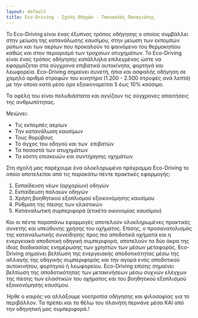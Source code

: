 ```yaml
---
layout: default
title: Eco-Driving - Σχολή Οδηγών - Τσουκαλάς Παναγιώτης
---
```


To Eco-Driving είναι ένας έξυπνος τρόπος οδήγησης ο οποίος συμβάλλει στην μείωση
της κατανάλωσης καυσίμου, στην μείωση των εκπομπών ρύπων και των αερίων που
προκαλούν το φαινόμενο του θερμοκηπίου καθώς και στον περιορισμό των τροχαίων
ατυχημάτων. Το Eco-Driving είναι ένας τρόπος οδήγησης κατάλληλα επιλεγμένος ώστε
να εφαρμόζεται στα σύγχρονα επιβατικά αυτοκίνητα, φορτηγά και λεωφορεία.
Eco-Driving σημαίνει συνετή, ήπια και ασφαλής οδήγηση σε χαμηλό αριθμό στροφών
του κινητήρα (1.200 - 2.500 στροφές ανά λεπτό) με την οποία κατά μέσο όρο
εξοικονομείται 5 έως 10% καύσιμο.

Τα οφέλη του είναι πολυδιάστατα και αγγίζουν τις σύγχρονες απαιτήσεις της
ανθρωπότητας.

Μειώνει:

 * Τις εκπομπές αερίων
 * Την κατανάλωση καυσίμων
 * Τους θορύβους
 * Το άγχος του οδηγού και των  επιβατών
 * Τα ποσοστά των ατυχημάτων
 * Τα κόστη επισκευών και συντήρησης οχημάτων

Στη σχολή μας παρέχουμε ένα ολοκληρωμένο πρόγραμμα Eco-Driving το οποίο
αποτελείται από τις παρακάτω πέντε πρακτικές εφαρμογής:

 1. Εκπαίδευση νέων (αρχαρίων) οδηγών
 2. Εκπαίδευση παλαιών οδηγών
 3. Χρήση βοηθητικού εξοπλισμού εξοικονόμησης καυσίμου
 4. Ρύθμιση της πίεσης των ελαστικών
 5. Καταναλωτική συμπεριφορά (ετικέτα οικονομίας καυσίμου)

Και οι πέντε παραπάνω εφαρμογές αποτελούν ολοκληρωμένες πρακτικές συνετής και
υπεύθυνης χρήσης του οχήματος. Επίσης, ο προσανατολισμός της καταναλωτικής
συνείδησης προς πιο αποδοτικά οχήματα και η ενεργειακά αποδοτική οδηγική
συμπεριφορά, αποτελούν τα δύο άκρα της ίδιας διαδικασίας ενημέρωσης των χρηστών
των μέσων μεταφοράς. Eco-Driving σημαίνει βελτίωση της ενεργειακής
αποδοτικότητας μέσω της αλλαγής της οδηγικής συμπεριφοράς και την αγορά ενός
αποδοτικού αυτοκινήτου, φορτηγού ή λεωφορείου. Eco-Driving επίσης σημαίνει
βελτίωση της αποδοτικότητας των μετακινήσεων μέσω συχνών ελέγχων της πίεσης των
ελαστικών του οχήματος και του βοηθητικού εξοπλισμού εξοικονόμησης καυσίμου.

Ήρθε ο καιρός να αλλάξουμε νοοτροπία οδήγησης και φιλοσοφίας για το περιβάλλον.
Τα πρέπει και τα θέλω του πλανήτη περνάνε μέσα ΚΑΙ από την οδηγητική μας
συμπεριφορά.!

